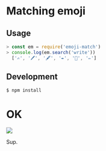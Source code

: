 # Matching emoji

## Usage

```javascript
> const em = require('emoji-match')
> console.log(em.search('write'))
  ['✍', '🖊', '🖋', '✒️', '📝', '✏️']
```

## Development

```
$ npm install
```

# OK

![](https://cl.ly/2e011s2B3m1E/Image%202016-09-17%20at%2010.44.25%20AM.gif)

Sup.
